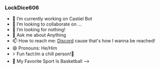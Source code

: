 ### LockDice606
- 🔭 I’m currently working on Castiel Bot
- 👯 I’m looking to collaborate on ...
- 🤔 I’m looking for nothing!
- 💬 Ask me about Anything
- 📫 How to reach me: <a href="https://discordapp.com/users/472070268932587522">Discord</a> cause that's how I wanna be reached!
- 😄 Pronouns: He/Him
- ⚡ Fun fact:Im a chill person!🥶
- 🏀 My Favorite Sport Is Basketball
-->

<!--
**LockDice606/LockDice606** is a ✨ _special_ ✨ repository because its `README.md` (this file) appears on your GitHub profile.

Here are some ideas to get you started:

